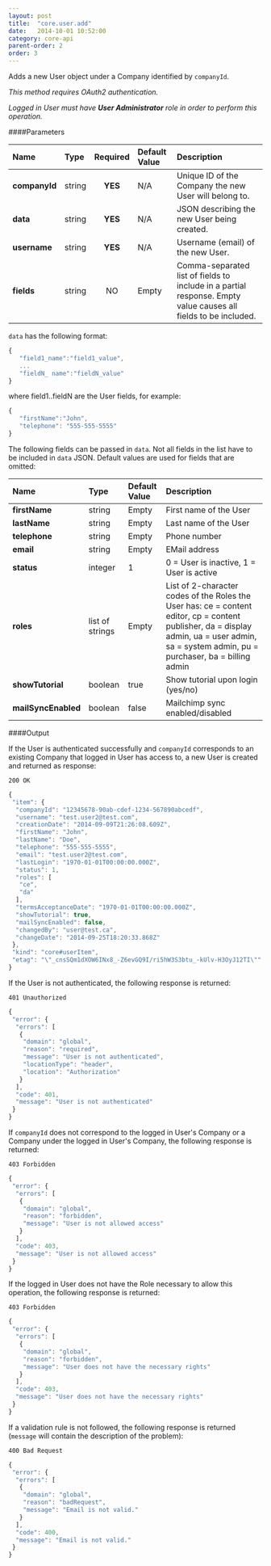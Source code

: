 ```yaml
---
layout: post
title:  "core.user.add"
date:   2014-10-01 10:52:00
category: core-api
parent-order: 2
order: 3
---
```


Adds a new User object under a Company identified by `companyId`.

*This method requires OAuth2 authentication.*

*Logged in User must have **User Administrator** role in order to perform this operation.*

####Parameters

| Name    | Type   | Required | Default Value | Description |
|:--------|:-------|:--------:|:--------------|:------------|
| **companyId**  | string |  **YES**  | N/A | Unique ID of the Company the new User will belong to. |
| **data**  | string |  **YES**  | N/A | JSON describing the new User being created. |
| **username**  | string |  **YES**  | N/A | Username (email) of the new User. |
| **fields**  | string |  NO  | Empty | Comma-separated list of fields to include in a partial response. Empty value causes all fields to be included. |

`data` has the following format:

 ```javascript
{
	"field1_name":"field1_value",
	...
	"fieldN_ name":"fieldN_value"
}
```
where field1..fieldN are the User fields, for example:

 ```javascript
{
	"firstName":"John",
	"telephone": "555-555-5555"
}
```

The following fields can be passed in `data`. Not all fields in the list have to be included in `data` JSON.
Default values are used for fields that are omitted:

| Name    | Type   | Default Value | Description |
|:--------|:-------|:--------------|:------------| 
| **firstName**  | string | Empty | First name of the User |
| **lastName**  | string | Empty | Last name of the User |
| **telephone**  | string | Empty | Phone number |
| **email**  | string | Empty | EMail address |
| **status**  | integer | 1 | 0 = User is inactive, 1 = User is active |
| **roles**  | list of strings | Empty | List of 2-character codes of the Roles the User has: ce = content editor, cp = content publisher, da = display admin, ua = user admin, sa = system admin, pu = purchaser, ba = billing admin |
| **showTutorial**  | boolean | true | Show tutorial upon login (yes/no) |
| **mailSyncEnabled**  | boolean | false | Mailchimp sync enabled/disabled |
				
####Output

If the User is authenticated successfully and `companyId` corresponds to an existing Company that logged in User has access to, a new User is created and returned as response:

```200 OK```

```javascript
{
 "item": {
  "companyId": "12345678-90ab-cdef-1234-567890abcedf",
  "username": "test.user2@test.com",
  "creationDate": "2014-09-09T21:26:08.609Z",
  "firstName": "John",
  "lastName": "Doe",
  "telephone": "555-555-5555",
  "email": "test.user2@test.com",
  "lastLogin": "1970-01-01T00:00:00.000Z",
  "status": 1,
  "roles": [
   "ce",
   "da"
  ],
  "termsAcceptanceDate": "1970-01-01T00:00:00.000Z",
  "showTutorial": true,
  "mailSyncEnabled": false,
  "changedBy": "user@test.ca",
  "changeDate": "2014-09-25T18:20:33.868Z"
 },
 "kind": "core#userItem",
 "etag": "\"_cnsSQm1dXOW6INx8_-Z6evGQ9I/ri5hW3S3btu_-kUlv-H3OyJ12TI\""
}
```

If the User is not authenticated, the following response is returned:

```401 Unauthorized```
 
```javascript
{
 "error": {
  "errors": [
   {
    "domain": "global",
    "reason": "required",
    "message": "User is not authenticated",
    "locationType": "header",
    "location": "Authorization"
   }
  ],
  "code": 401,
  "message": "User is not authenticated"
 }
}
```

If `companyId` does not correspond to the logged in User's Company or a Company under the logged in User's Company, the following response is returned:

```403 Forbidden```
 
```javascript
{
 "error": {
  "errors": [
   {
    "domain": "global",
    "reason": "forbidden",
    "message": "User is not allowed access"
   }
  ],
  "code": 403,
  "message": "User is not allowed access"
 }
}
```

If the logged in User does not have the Role necessary to allow this operation, the following response is returned:

```403 Forbidden```
 
```javascript
{
 "error": {
  "errors": [
   {
    "domain": "global",
    "reason": "forbidden",
    "message": "User does not have the necessary rights"
   }
  ],
  "code": 403,
  "message": "User does not have the necessary rights"
 }
}
```

If a validation rule is not followed,  the following response is returned (`message` will contain the description of the problem):

```400 Bad Request```
 
```javascript  
{
 "error": {
  "errors": [
   {
    "domain": "global",
    "reason": "badRequest",
    "message": "Email is not valid."
   }
  ],
  "code": 400,
  "message": "Email is not valid."
 }
}
``` 

